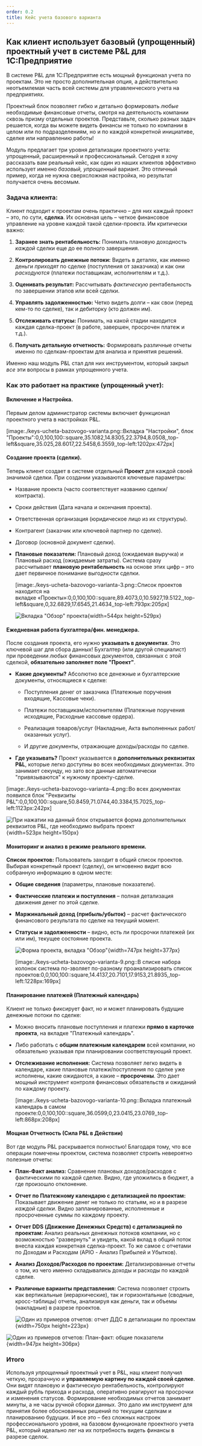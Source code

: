 ```yaml
---
order: 0.2
title: Кейс учета базового варианта
---
```


## **Как клиент использует базовый (упрощенный) проектный учет в системе P&L для 1С:Предприятие**

В системе P&L для 1С:Предприятие есть мощный функционал учета по проектам. Это не просто дополнительная опция, а действительно неотъемлемая часть всей системы для управленческого учета на предприятиях. 

Проектный блок позволяет гибко и детально формировать *любые* необходимые финансовые отчеты, смотря на деятельность компании сквозь призму отдельных проектов. Представьте, сколько разных задач решается, когда вы можете видеть финансы не только по компании в целом или по подразделениям, но и по каждой конкретной инициативе, сделке или направлению работы!

Модуль предлагает три уровня детализации проектного учета: упрощенный, расширенный и профессиональный. Сегодня я хочу рассказать вам реальный кейс, как один из наших клиентов эффективно использует именно *базовый, упрощенный* вариант. Это отличный пример, когда не нужна сверхсложная настройка, но результат получается очень весомым.

### **Задача клиента:**

Клиент подходит к проектам очень практично – для них каждый проект – это, по сути, **сделка**. Их основная цель – четкое финансовое управление на уровне каждой такой сделки-проекта. Им критически важно:

1. **Заранее знать рентабельность:** Понимать плановую доходность *каждой* сделки еще до ее полного завершения.

2. **Контролировать денежные потоки:** Видеть в деталях, как именно деньги *приходят* по сделке (поступления от заказчика) и как они *расходуются* (платежи поставщикам, исполнителям и т.д.).

3. **Оценивать результат:** Рассчитывать *фактическую* рентабельность по завершении этапов или всей сделки.

4. **Управлять задолженностью:** Четко видеть долги – как свои (перед кем-то по сделке), так и дебиторку (кто должен им).

5. **Отслеживать статусы:** Понимать, на какой стадии находится каждая сделка-проект (в работе, завершен, просрочен платеж и т.д.).

6. **Получать детальную отчетность:** Формировать различные отчеты именно по сделкам-проектам для анализа и принятия решений.

Именно наш модуль P&L стал для них инструментом, который закрыл *все* эти вопросы в рамках упрощенного учета.

### **Как это работает на практике (упрощенный учет):**

#### **Включение и Настройка.**

Первым делом администратор системы включает функционал проектного учета в настройках P&L.

[image:./keys-ucheta-bazovogo-varianta.png::Вкладка \"Настройки\", блок \"Проекты\":0,0,100,100::square,35.1082,14.8305,22.3794,8.0508,,top-left&square,35.025,28.6017,22.5458,6.3559,,top-left:1202px:472px]

#### **Создание проекта (сделки).**

Теперь клиент создает в системе отдельный **Проект** для каждой своей значимой сделки. При создании указываются ключевые параметры:

-  Название проекта (часто соответствует названию сделки/контракта).

-  Сроки действия (Дата начала и окончания проекта).

-  Ответственная организация (юридическое лицо из их структуры).

-  Контрагент (заказчик или ключевой партнер по сделке).

-  Договор (основной документ сделки).

-  **Плановые показатели:** Плановый доход (ожидаемая выручка) и Плановый расход (ожидаемые затраты). Система сразу рассчитывает **плановую рентабельность** на основе этих цифр – это дает первичное понимание выгодности сделки.

   

   [image:./keys-ucheta-bazovogo-varianta-3.png::Список проектов находится на вкладке «Проекты»:0,0,100,100::square,89.4073,0,10.5927,19.5122,,top-left&square,0,32.6829,17.6545,21.4634,,top-left:793px:205px]

   ![](./keys-ucheta-bazovogo-varianta-2.png "Вкладка \"Обзор\" проекта"){width=544px height=529px}



#### **Ежедневная работа бухгалтера/фин. менеджера.**

После создания проекта, его нужно **указывать в документах**. Это ключевой шаг для сбора данных! Бухгалтер (или другой специалист) при проведении *любых* финансовых документов, связанных с этой сделкой, **обязательно заполняет поле "Проект"**.

-  **Какие документы?** Абсолютно все денежные и бухгалтерские документы, относящиеся к сделке:

   -  Поступления денег от заказчика (Платежные поручения входящие, Кассовые чеки).

   -  Платежи поставщикам/исполнителям (Платежные поручения исходящие, Расходные кассовые ордера).

   -  Реализация товаров/услуг (Накладные, Акта выполненных работ/оказанных услуг).

   -  И другие документы, отражающие доходы/расходы по сделке.

-  **Где указывать?** Проект указывается в **дополнительных реквизитах P&L**, которые легко доступны во всех необходимых документах. Это занимает секунду, но зато все данные автоматически "привязываются" к нужному проекту-сделке.

[image:./keys-ucheta-bazovogo-varianta-4.png::Во всех документах появился блок \"Реквизиты P&L\":0,0,100,100::square,50.8459,71.0744,40.3384,15.7025,,top-left:1123px:242px]

![](./keys-ucheta-bazovogo-varianta-5.png "При нажатии на данный блок открывается форма дополнительных реквизитов P&L, где необходимо выбрать проект"){width=523px height=150px}



#### **Мониторинг и анализ в режиме реального времени.**

**Список проектов:** Пользователь заходит в общий список проектов. Выбирая конкретный проект (сделку), он мгновенно видит всю собранную информацию в одном месте:

-  **Общие сведения** (параметры, плановые показатели).

-  **Фактические платежи и поступления** – полная детализация движения денег по этой сделке.

-  **Маржинальный доход (прибыль/убыток)** – расчет фактического финансового результата по сделке на текущий момент.

-  **Статусы и задолженности** – видно, есть ли просрочки платежей (их или им), текущее состояние проекта.

   ![](./keys-ucheta-bazovogo-varianta-8.png "Форма проекта, вкладка \"Обзор\""){width=747px height=377px}

   [image:./keys-ucheta-bazovogo-varianta-9.png::В списке набора колонок система по-зволяет по-разному проанализировать список проектов:0,0,100,100::square,14.4137,20.7101,17.9153,21.8935,,top-left:1228px:169px]

#### **Планирование платежей (Платежный календарь)**

Клиент не только фиксирует факт, но и может планировать будущие денежные потоки по сделке:

-  Можно вносить плановые поступления и платежи **прямо в карточке проекта**, на вкладке "Платежный календарь".

-  Либо работать с **общим платежным календарем** всей компании, но обязательно указывая при планировании соответствующий проект.

-  **Отслеживание исполнения:** Система позволяет легко видеть в календаре, какие плановые платежи/поступления по сделке уже исполнены, какие ожидаются, а какие – **просрочены**. Это дает мощный инструмент контроля финансовых обязательств и ожиданий по каждому проекту.

   [image:./keys-ucheta-bazovogo-varianta-10.png::Вкладка платежный календарь в самом проекте:0,0,100,100::square,36.0599,0,23.0415,23.0769,,top-left:868px:208px]

#### **Мощная Отчетность (Сила P&L в Действии)**

Вот где модуль P&L раскрывается полностью! Благодаря тому, что все операции помечены проектом, система позволяет строить невероятно полезные отчеты:

-  **План-Факт анализ:** Сравнение плановых доходов/расходов с фактическими по каждой сделке. Видно, где уложились в бюджет, а где произошло отклонение.

-  **Отчет по Платежному календарю с детализацией по проектам:** Показывает движение денег не только по статьям, но и в разрезе *каждой сделки*. Видно запланированные, исполненные и просроченные суммы по каждому проекту.

-  **Отчет DDS (Движение Денежных Средств) с детализацией по проектам:** Анализ реальных денежных потоков компании, но с возможностью "развернуть" и увидеть, какой вклад в общий поток внесла каждая конкретная сделка-проект. То же самое с отчетами по Доходам и Расходам (APIO - Анализ Прибылей и Убытков).

-  **Анализ Доходов/Расходов по проектам:** Детализированные отчеты о том, из чего именно складывались доходы и расходы по каждой сделке.

-  **Различные варианты представления:** Система позволяет строить как вертикальные (иерархические), так и горизонтальные (сводные, кросс-таблицы) отчеты, анализируя как деньги, так и объемы (накладные) в разрезе проектов.

   ![](./keys-ucheta-bazovogo-varianta-13.png "Один из примеров отчетов: отчет ДДС в детализации по проектам"){width=750px height=223px}

![](./keys-ucheta-bazovogo-varianta-12.png "Один из примеров отчетов: План-факт: общие показатели"){width=947px height=306px}

### **Итого**

Используя *упрощенный* проектный учет в P&L, наш клиент получил четкую, прозрачную и **управляемую картину по каждой своей сделке**. Они видят плановую и фактическую рентабельность, контролируют каждый рубль прихода и расхода, оперативно реагируют на просрочки и изменения статусов. Формирование необходимых отчетов занимает минуты, а не часы ручной сборки данных. Это дало им инструмент для принятия более обоснованных решений по текущим сделкам и планированию будущих. И все это – без сложных настроек профессионального уровня, на базовом функционале проектного учета P&L, который идеально лег на их потребность видеть финансы в разрезе сделок.